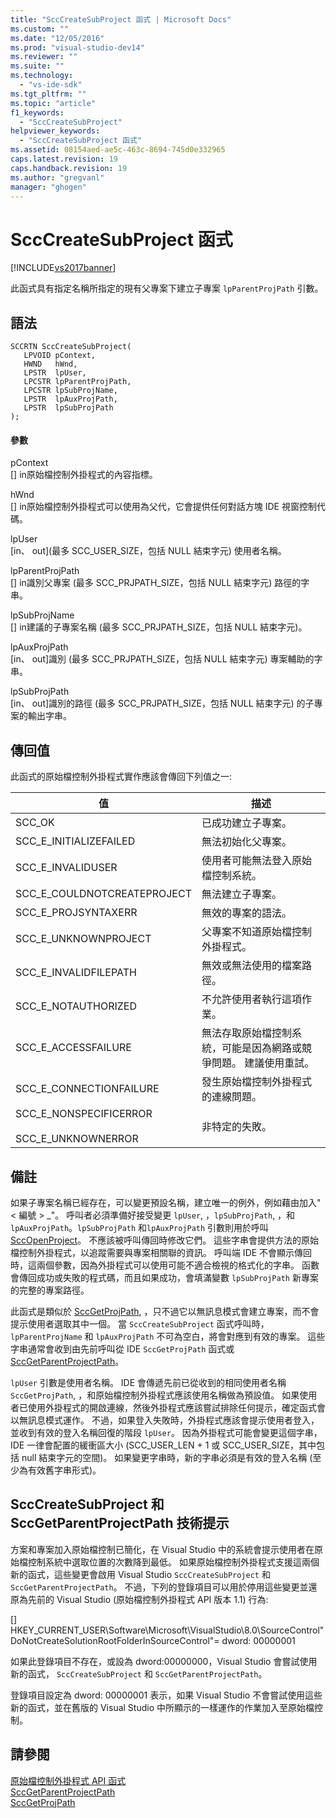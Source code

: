 ```yaml
---
title: "SccCreateSubProject 函式 | Microsoft Docs"
ms.custom: ""
ms.date: "12/05/2016"
ms.prod: "visual-studio-dev14"
ms.reviewer: ""
ms.suite: ""
ms.technology: 
  - "vs-ide-sdk"
ms.tgt_pltfrm: ""
ms.topic: "article"
f1_keywords: 
  - "SccCreateSubProject"
helpviewer_keywords: 
  - "SccCreateSubProject 函式"
ms.assetid: 08154aed-ae5c-463c-8694-745d0e332965
caps.latest.revision: 19
caps.handback.revision: 19
ms.author: "gregvanl"
manager: "ghogen"
---
```

# SccCreateSubProject 函式
[!INCLUDE[vs2017banner](../code-quality/includes/vs2017banner.md)]

此函式具有指定名稱所指定的現有父專案下建立子專案 `lpParentProjPath` 引數。  
  
## 語法  
  
```cpp#  
SCCRTN SccCreateSubProject(  
   LPVOID pContext,  
   HWND   hWnd,  
   LPSTR  lpUser,  
   LPCSTR lpParentProjPath,  
   LPCSTR lpSubProjName,  
   LPSTR  lpAuxProjPath,  
   LPSTR  lpSubProjPath  
);  
```  
  
#### 參數  
 pContext  
 \[\] in原始檔控制外掛程式的內容指標。  
  
 hWnd  
 \[\] in原始檔控制外掛程式可以使用為父代，它會提供任何對話方塊 IDE 視窗控制代碼。  
  
 lpUser  
 \[in、 out\]\(最多 SCC\_USER\_SIZE，包括 NULL 結束字元\) 使用者名稱。  
  
 lpParentProjPath  
 \[\] in識別父專案 \(最多 SCC\_PRJPATH\_SIZE，包括 NULL 結束字元\) 路徑的字串。  
  
 lpSubProjName  
 \[\] in建議的子專案名稱 \(最多 SCC\_PRJPATH\_SIZE，包括 NULL 結束字元\)。  
  
 lpAuxProjPath  
 \[in、 out\]識別 \(最多 SCC\_PRJPATH\_SIZE，包括 NULL 結束字元\) 專案輔助的字串。  
  
 lpSubProjPath  
 \[in、 out\]識別的路徑 \(最多 SCC\_PRJPATH\_SIZE，包括 NULL 結束字元\) 的子專案的輸出字串。  
  
## 傳回值  
 此函式的原始檔控制外掛程式實作應該會傳回下列值之一:  
  
|值|描述|  
|-------|--------|  
|SCC\_OK|已成功建立子專案。|  
|SCC\_E\_INITIALIZEFAILED|無法初始化父專案。|  
|SCC\_E\_INVALIDUSER|使用者可能無法登入原始檔控制系統。|  
|SCC\_E\_COULDNOTCREATEPROJECT|無法建立子專案。|  
|SCC\_E\_PROJSYNTAXERR|無效的專案的語法。|  
|SCC\_E\_UNKNOWNPROJECT|父專案不知道原始檔控制外掛程式。|  
|SCC\_E\_INVALIDFILEPATH|無效或無法使用的檔案路徑。|  
|SCC\_E\_NOTAUTHORIZED|不允許使用者執行這項作業。|  
|SCC\_E\_ACCESSFAILURE|無法存取原始檔控制系統，可能是因為網路或競爭問題。 建議使用重試。|  
|SCC\_E\_CONNECTIONFAILURE|發生原始檔控制外掛程式的連線問題。|  
|SCC\_E\_NONSPECIFICERROR<br /><br /> SCC\_E\_UNKNOWNERROR|非特定的失敗。|  
  
## 備註  
 如果子專案名稱已經存在，可以變更預設名稱，建立唯一的例外，例如藉由加入"\< 編號 \> \_"。 呼叫者必須準備好接受變更 `lpUser`, ，`lpSubProjPath`, ，和 `lpAuxProjPath`。`lpSubProjPath` 和`lpAuxProjPath` 引數則用於呼叫 [SccOpenProject](../extensibility/sccopenproject-function.md)。 不應該被呼叫傳回時修改它們。 這些字串會提供方法的原始檔控制外掛程式，以追蹤需要與專案相關聯的資訊。 呼叫端 IDE 不會顯示傳回時，這兩個參數，因為外掛程式可以使用可能不適合檢視的格式化的字串。 函數會傳回成功或失敗的程式碼，而且如果成功，會填滿變數 `lpSubProjPath` 新專案的完整的專案路徑。  
  
 此函式是類似於 [SccGetProjPath](../extensibility/sccgetprojpath-function.md), ，只不過它以無訊息模式會建立專案，而不會提示使用者選取其中一個。 當 `SccCreateSubProject` 函式呼叫時， `lpParentProjName` 和 `lpAuxProjPath` 不可為空白，將會對應到有效的專案。 這些字串通常會收到由先前呼叫從 IDE `SccGetProjPath` 函式或 [SccGetParentProjectPath](../extensibility/sccgetparentprojectpath-function.md)。  
  
 `lpUser` 引數是使用者名稱。 IDE 會傳遞先前已從收到的相同使用者名稱 `SccGetProjPath`, ，和原始檔控制外掛程式應該使用名稱做為預設值。 如果使用者已使用外掛程式的開啟連線，然後外掛程式應該嘗試排除任何提示，確定函式會以無訊息模式運作。 不過，如果登入失敗時，外掛程式應該會提示使用者登入，並收到有效的登入名稱回復的階段 `lpUser`。 因為外掛程式可能會變更這個字串，IDE 一律會配置的緩衝區大小 \(SCC\_USER\_LEN \+ 1 或 SCC\_USER\_SIZE，其中包括 null 結束字元的空間\)。 如果變更字串時，新的字串必須是有效的登入名稱 \(至少為有效舊字串形式\)。  
  
## SccCreateSubProject 和 SccGetParentProjectPath 技術提示  
 方案和專案加入原始檔控制已簡化，在 Visual Studio 中的系統會提示使用者在原始檔控制系統中選取位置的次數降到最低。 如果原始檔控制外掛程式支援這兩個新的函式，這些變更會啟用 Visual Studio `SccCreateSubProject` 和 `SccGetParentProjectPath`。 不過，下列的登錄項目可以用於停用這些變更並還原為先前的 Visual Studio \(原始檔控制外掛程式 API 版本 1.1\) 行為:  
  
 \[\] HKEY\_CURRENT\_USER\\Software\\Microsoft\\VisualStudio\\8.0\\SourceControl"DoNotCreateSolutionRootFolderInSourceControl"\= dword: 00000001  
  
 如果此登錄項目不存在，或設為 dword:00000000，Visual Studio 會嘗試使用新的函式， `SccCreateSubProject` 和 `SccGetParentProjectPath`。  
  
 登錄項目設定為 dword: 00000001 表示，如果 Visual Studio 不會嘗試使用這些新的函式，並在舊版的 Visual Studio 中所顯示的一樣運作的作業加入至原始檔控制。  
  
## 請參閱  
 [原始檔控制外掛程式 API 函式](../extensibility/source-control-plug-in-api-functions.md)   
 [SccGetParentProjectPath](../extensibility/sccgetparentprojectpath-function.md)   
 [SccGetProjPath](../extensibility/sccgetprojpath-function.md)